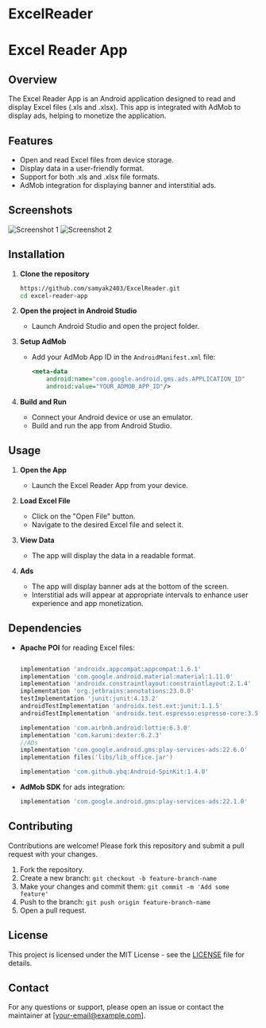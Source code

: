 # ExcelReader

# Excel Reader App

## Overview
The Excel Reader App is an Android application designed to read and display Excel files (.xls and .xlsx). This app is integrated with AdMob to display ads, helping to monetize the application.

## Features
- Open and read Excel files from device storage.
- Display data in a user-friendly format.
- Support for both .xls and .xlsx file formats.
- AdMob integration for displaying banner and interstitial ads.

## Screenshots
![Screenshot 1](screenshots/screenshot1.png)
![Screenshot 2](screenshots/screenshot2.png)

## Installation

1. **Clone the repository**
    ```sh
    https://github.com/samyak2403/ExcelReader.git
    cd excel-reader-app
    ```

2. **Open the project in Android Studio**
    - Launch Android Studio and open the project folder.

3. **Setup AdMob**
    - Add your AdMob App ID in the `AndroidManifest.xml` file:
        ```xml
        <meta-data
            android:name="com.google.android.gms.ads.APPLICATION_ID"
            android:value="YOUR_ADMOB_APP_ID"/>
        ```

4. **Build and Run**
    - Connect your Android device or use an emulator.
    - Build and run the app from Android Studio.

## Usage

1. **Open the App**
    - Launch the Excel Reader App from your device.

2. **Load Excel File**
    - Click on the "Open File" button.
    - Navigate to the desired Excel file and select it.

3. **View Data**
    - The app will display the data in a readable format.

4. **Ads**
    - The app will display banner ads at the bottom of the screen.
    - Interstitial ads will appear at appropriate intervals to enhance user experience and app monetization.


## Dependencies

- **Apache POI** for reading Excel files:
    ```gradle

    implementation 'androidx.appcompat:appcompat:1.6.1'
    implementation 'com.google.android.material:material:1.11.0'
    implementation 'androidx.constraintlayout:constraintlayout:2.1.4'
    implementation 'org.jetbrains:annotations:23.0.0'
    testImplementation 'junit:junit:4.13.2'
    androidTestImplementation 'androidx.test.ext:junit:1.1.5'
    androidTestImplementation 'androidx.test.espresso:espresso-core:3.5.1'

    implementation 'com.airbnb.android:lottie:6.3.0'
    implementation 'com.karumi:dexter:6.2.3'
    //ADs
    implementation 'com.google.android.gms:play-services-ads:22.6.0'
    implementation files('libs/lib_office.jar')

    implementation 'com.github.ybq:Android-SpinKit:1.4.0'
    ```
- **AdMob SDK** for ads integration:
    ```gradle
    implementation 'com.google.android.gms:play-services-ads:22.1.0'
    ```

## Contributing

Contributions are welcome! Please fork this repository and submit a pull request with your changes.

1. Fork the repository.
2. Create a new branch: `git checkout -b feature-branch-name`
3. Make your changes and commit them: `git commit -m 'Add some feature'`
4. Push to the branch: `git push origin feature-branch-name`
5. Open a pull request.

## License

This project is licensed under the MIT License - see the [LICENSE](LICENSE) file for details.

## Contact

For any questions or support, please open an issue or contact the maintainer at [your-email@example.com].


 
